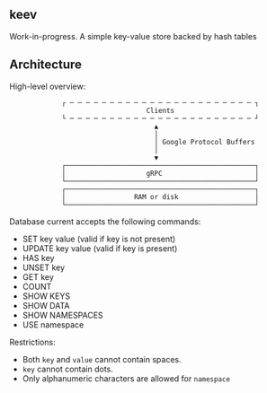 ## keev

Work-in-progress.
A simple key-value store backed by hash tables

## Architecture

High-level overview:

                 ┌ ─ ─ ─ ─ ─ ─ ─ ─ ─ ─ ─ ─ ─ ─ ─ ─ ─ ─ ─ ─ ─ ─ ─ ┐
                                      Clients
                 └ ─ ─ ─ ─ ─ ─ ─ ─ ─ ─ ─ ─ ─ ─ ─ ─ ─ ─ ─ ─ ─ ─ ─ ┘
                                        ▲
                                        │
                                        │ Google Protocol Buffers
                                        │
                                        ▼
                 ┌───────────────────────────────────────────────┐
                 │                    gRPC                       │
                 └───────────────────────────────────────────────┘
                 ┌───────────────────────────────────────────────┐
                 │                 RAM or disk                   │
                 └───────────────────────────────────────────────┘

Database current accepts the following commands:
- SET key value (valid if key is not present)
- UPDATE key value (valid if key is present)
- HAS key
- UNSET key
- GET key
- COUNT
- SHOW KEYS
- SHOW DATA
- SHOW NAMESPACES
- USE namespace

Restrictions:
* Both `key` and `value` cannot contain spaces.
* `key` cannot contain dots.
* Only alphanumeric characters are allowed for `namespace`
